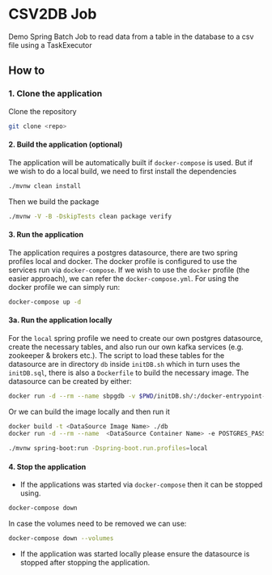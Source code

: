 # CSV2DB Job
Demo Spring Batch Job to read data from a table in the database to a csv file using a TaskExecutor
## How to
### 1. Clone the application
Clone the repository
```bash
git clone <repo>
```
#### 2. Build the application (optional)
The application will be automatically built if `docker-compose` is used. But if we wish to do a local build, we need to first install the dependencies
```bash
./mvnw clean install
```
Then we build the package
```bash
./mvnw -V -B -DskipTests clean package verify
```
#### 3. Run the application
The application requires a postgres datasource, there are two spring profiles local and docker. The docker profile is configured to use the services run via `docker-compose`. If we wish to use the `docker` profile (the easier approach), we can refer the `docker-compose.yml`.
For using the docker profile we can simply run:
```bash
docker-compose up -d
```
#### 3a. Run the application locally
For the `local` spring profile we need to create our own postgres datasource, create the necessary tables, and also run our own kafka services (e.g. zookeeper & brokers etc.). The script to load these tables for the datasource are in directory `db` inside `initDB.sh` which in turn uses the `initDB.sql`, there is also a `Dockerfile` to build the necessary image. The datasource can be created by either:
```bash
docker run -d --rm --name sbpgdb -v $PWD/initDB.sh/:/docker-entrypoint-initdb.d/initDB.sh -v $PWD/initDB.sql:/home/data/initDB.sql -e POSTGRES_PASSWORD=root -p 5432:5432 postgres:12-alpine
```
Or we can build the image locally and then run it
```bash
docker build -t <DataSource Image Name> ./db
docker run -d --rm --name  <DataSource Container Name> -e POSTGRES_PASSWORD=root -p 5432:5432 postgres:12-alpine
```
```bash
./mvnw spring-boot:run -Dspring-boot.run.profiles=local
```

#### 4. Stop the application
- If the applications was started via `docker-compose` then it can be stopped using.
```bash
docker-compose down
```
In case the volumes need to be removed we can use:
```bash
docker-compose down --volumes
```
- If the application was started locally please ensure the datasource is stopped after stopping the application.